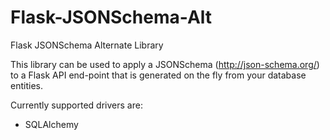 # Flask-JSONSchema-Alt
Flask JSONSchema Alternate Library

This library can be used to apply a JSONSchema (http://json-schema.org/) to a Flask API end-point that is generated on the fly from your database entities.

Currently supported drivers are:
* SQLAlchemy
